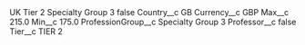 <?xml version="1.0" encoding="UTF-8"?>
<CustomMetadata xmlns="http://soap.sforce.com/2006/04/metadata" xmlns:xsi="http://www.w3.org/2001/XMLSchema-instance" xmlns:xsd="http://www.w3.org/2001/XMLSchema">
    <label>UK Tier 2 Specialty Group 3</label>
    <protected>false</protected>
    <values>
        <field>Country__c</field>
        <value xsi:type="xsd:string">GB</value>
    </values>
    <values>
        <field>Currency__c</field>
        <value xsi:type="xsd:string">GBP</value>
    </values>
    <values>
        <field>Max__c</field>
        <value xsi:type="xsd:double">215.0</value>
    </values>
    <values>
        <field>Min__c</field>
        <value xsi:type="xsd:double">175.0</value>
    </values>
    <values>
        <field>ProfessionGroup__c</field>
        <value xsi:type="xsd:string">Specialty Group 3</value>
    </values>
    <values>
        <field>Professor__c</field>
        <value xsi:type="xsd:boolean">false</value>
    </values>
    <values>
        <field>Tier__c</field>
        <value xsi:type="xsd:string">TIER 2</value>
    </values>
</CustomMetadata>
